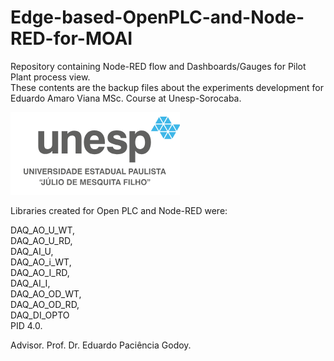 # Edge-based-OpenPLC-and-Node-RED-for-MOAI
Repository containing Node-RED flow and Dashboards/Gauges for Pilot Plant process view.   
These contents are the backup files about the experiments development for Eduardo Amaro Viana MSc. Course at Unesp-Sorocaba.

![My Image](src/docs/Unesp-logo.png)

Libraries created for Open PLC and Node-RED were:
      
DAQ_AO_U_WT,  
DAQ_AO_U_RD,   
DAQ_AI_U,   
DAQ_AO_i_WT,   
DAQ_AO_I_RD,   
DAQ_AI_I,   
DAQ_AO_OD_WT,   
DAQ_AO_OD_RD,   
DAQ_DI_OPTO  
PID 4.0.   

Advisor. Prof. Dr. Eduardo Paciência Godoy.